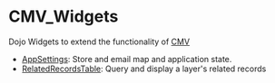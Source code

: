 CMV_Widgets
===========

Dojo Widgets to extend the functionality of [CMV](https://github.com/cmv/cmv-app)
* [AppSettings](https://github.com/roemhildtg/CMV_Widgets/tree/master/AppSettings_Widget): Store and email map and application state.
* [RelatedRecordsTable](https://github.com/roemhildtg/CMV_Widgets/tree/master/RelatedRecordTable_Widget): Query and display a layer's related records
